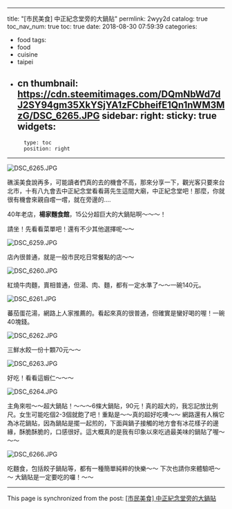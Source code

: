 
---
title: "[市民美食] 中正紀念堂旁的大鍋貼"
permlink: 2wyy2d
catalog: true
toc_nav_num: true
toc: true
date: 2018-08-30 07:59:39
categories:
- food
tags:
- food
- cuisine
- taipei
- cn
thumbnail: https://cdn.steemitimages.com/DQmNbWd7dJ2SY94gm35XkYSjYA1zFCbheifE1Qn1nWM3MzG/DSC_6265.JPG
sidebar:
    right:
        sticky: true
widgets:
    -
        type: toc
        position: right
---


![DSC_6265.JPG](https://cdn.steemitimages.com/DQmNbWd7dJ2SY94gm35XkYSjYA1zFCbheifE1Qn1nWM3MzG/DSC_6265.JPG)

礁溪美食說再多，可能讀者們真的去的機會不高，那來分享一下，觀光客只要來台北市，十有八九會去中正紀念堂看看蔣先生這間大廟，中正紀念堂吧！那麼，你就很有機會來親自嚐一嚐，就在旁邊的....

40年老店，**楊家麵食館**，15公分超巨大的大鍋貼啊～～～！

請坐！先看看菜單吧！還有不少其他選擇呢～～

![DSC_6259.JPG](https://cdn.steemitimages.com/DQmQXgt5NqenTVSxwh6upgvWni94Mi5QTAY4Yc1Dkg3Ytk7/DSC_6259.JPG)

店內很普通，就是一般市民吃日常餐點的店～～

![DSC_6260.JPG](https://cdn.steemitimages.com/DQmTaewMCgNr5PRitUDt5sb2HfQ1CZu8KeDiMM7D6JTh7Gi/DSC_6260.JPG)

紅燒牛肉麵，賣相普通，但湯、肉、麵，都有一定水準了～～一碗140元。

![DSC_6261.JPG](https://cdn.steemitimages.com/DQmRNYi7twDta7gK5MdaQc6orvkLfHZQrnEprxY9Gb1kY8p/DSC_6261.JPG)

蕃茄蛋花湯，網路上人家推薦的。看起來真的很普通，但確實是蠻好喝的喔！一碗40塊錢。

![DSC_6262.JPG](https://cdn.steemitimages.com/DQmYbtxgy2gf2BvwSpvGwWUvNHxR27nMLuaLmCNfgBLuZu2/DSC_6262.JPG)

三鮮水餃一份十顆70元～～

![DSC_6263.JPG](https://cdn.steemitimages.com/DQmTjZZw9TXBGGXb89QhXXwFPJZMgtCcWQZbsWDR6JK5Sry/DSC_6263.JPG)

好吃！看看這蝦仁～～～

![DSC_6264.JPG](https://cdn.steemitimages.com/DQmawY8rWZegN1cUaGDFcU6ZzrTGq7UtNdxGYoDAwn1EHWk/DSC_6264.JPG)

主角來啦～～超大鍋貼！～～～6條大鍋貼，90元！真的超大的，我忘記放比例尺。女生可能吃個2-3個就飽了吧！重點是～～真的超好吃噢～～ 網路還有人稱它為冰花鍋貼，因為鍋貼是擺一起煎的，下面與鍋子接觸的地方會有冰花樣子的邊緣，酥脆酥脆的，口感很好。這大概真的是我有印象以來吃過最美味的鍋貼了喔～～～

![DSC_6266.JPG](https://cdn.steemitimages.com/DQmauT7FbpJb99t7BNeuGx2RsoyqLLJEifJcyNEuUR8C8op/DSC_6266.JPG)

吃麵食，包括餃子鍋貼等，都有一種簡單純粹的快樂～～ 下次也請你來體驗吧～～ 大鍋貼是一定要吃的囉！～～

- - -

This page is synchronized from the post: [[市民美食] 中正紀念堂旁的大鍋貼](https://steemit.com/@deanliu/2wyy2d)

